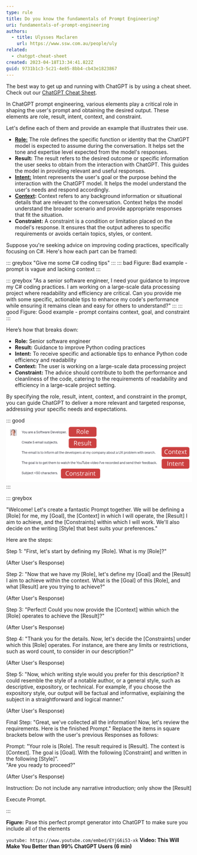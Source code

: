 ```yaml
---
type: rule
title: Do you know the fundamentals of Prompt Engineering?
uri: fundamentals-of-prompt-engineering
authors:
  - title: Ulysses Maclaren
    url: https://www.ssw.com.au/people/uly
related:
  - chatgpt-cheat-sheet
created: 2023-04-18T13:34:41.822Z
guid: 9731b1c3-5c21-4e85-8bb4-cb43e1823867
---
```

The best way to get up and running with ChatGPT is by using a cheat sheet. Check out our [ChatGPT Cheat Sheet](/chatgpt-cheat-sheet).

In ChatGPT prompt engineering, various elements play a critical role in shaping the user's prompt and obtaining the desired output. These elements are role, result, intent, context, and constraint.

<!--endintro-->

Let's define each of them and provide an example that illustrates their use.

* **[Role:](/give-chatgpt-a-role)**  The role defines the specific function or identity that the ChatGPT model is expected to assume during the conversation. It helps set the tone and expertise level expected from the model's responses.
* **Result:** The result refers to the desired outcome or specific information the user seeks to obtain from the interaction with ChatGPT. This guides the model in providing relevant and useful responses.
* **[Intent:](/define-intent-in-prompts)** Intent represents the user's goal or the purpose behind the interaction with the ChatGPT model. It helps the model understand the user's needs and respond accordingly.
* **[Context](/tell-chatgpt-to-ask-questions):** Context refers to any background information or situational details that are relevant to the conversation. Context helps the model understand the broader scenario and provide appropriate responses that fit the situation.
* **Constraint:** A constraint is a condition or limitation placed on the model's response. It ensures that the output adheres to specific requirements or avoids certain topics, styles, or content.

Suppose you're seeking advice on improving coding practices, specifically focusing on C#. Here's how each part can be framed:

::: greybox
"Give me some C# coding tips"
:::
::: bad
Figure: Bad example - prompt is vague and lacking context
:::

::: greybox
"As a senior software engineer, I need your guidance to improve my C# coding practices. I am working on a large-scale data processing project where readability and efficiency are critical. Can you provide me with some specific, actionable tips to enhance my code's performance while ensuring it remains clean and easy for others to understand?"
:::
::: good
Figure: Good example - prompt contains context, goal, and constraint
:::

Here’s how that breaks down:

* **Role:** Senior software engineer
* **Result:** Guidance to improve Python coding practices
* **Intent:** To receive specific and actionable tips to enhance Python code efficiency and readability
* **Context:** The user is working on a large-scale data processing project
* **Constraint:** The advice should contribute to both the performance and cleanliness of the code, catering to the requirements of readability and efficiency in a large-scale project setting.

By specifying the role, result, intent, context, and constraint in the prompt, you can guide ChatGPT to deliver a more relevant and targeted response, addressing your specific needs and expectations.

::: good
![Figure: Another good example](/rules/fundamentals-of-prompt-engineering/new-prompt-engineering-only-prompt.png)
:::

::: greybox

"Welcome! Let's create a fantastic Prompt together. We will be defining a \[Role] for me, my \[Goal], the \[Context] in which I will operate, the \[Result] I aim to achieve, and the \[Constraints] within which I will work. We'll also decide on the writing \[Style] that best suits your preferences."

Here are the steps:

Step 1: "First, let's start by defining my \[Role]. What is my \[Role]?"

(After User's Response)

Step 2: "Now that we have my \[Role], let's define my \[Goal] and the \[Result] I aim to achieve within the context. What is the \[Goal] of this \[Role], and what \[Result] are you trying to achieve?"

(After User's Response)

Step 3: "Perfect! Could you now provide the \[Context] within which the \[Role] operates to achieve the \[Result]?"

(After User's Response)

Step 4: "Thank you for the details. Now, let's decide the \[Constraints] under which this \[Role] operates. For instance, are there any limits or restrictions, such as word count, to consider in our description?"

(After User's Response)

Step 5: "Now, which writing style would you prefer for this description? It could resemble the style of a notable author, or a general style, such as descriptive, expository, or technical. For example, if you choose the expository style, our output will be factual and informative, explaining the subject in a straightforward and logical manner."

(After User's Response)

Final Step: "Great, we've collected all the information! Now, let's review the requirements. Here is the finished Prompt." Replace the items in square brackets below with the user's previous Responses as follows:

Prompt: "Your role is \[Role]. The result required is \[Result]. The context is \[Context]. The goal is \[Goal]. With the following \[Constraint] and written in the following \[Style]". \
"Are you ready to proceed?"

(After User's Response)

Instruction: Do not include any narrative introduction; only show the \[Result]

Execute Prompt.

:::

**Figure:** Pase this perfect prompt generator into ChatGPT to make sure you include all of the elements

`youtube: https://www.youtube.com/embed/EYjG6i53-xk`
**Video: This Will Make You Better than 99% ChatGPT Users (6 min)**

